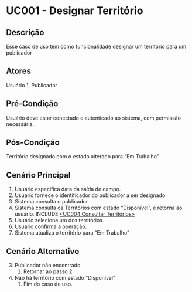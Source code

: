 # UC001 - Designar Território

## Descrição

Esse caso de uso tem como funcionalidade designar um território para um publicador

## Atores

Usuário 1, Publicador

## Pré-Condição

Usuário deve estar conectado e autenticado ao sistema, com permissão necessária.

## Pós-Condição

Território designado com o estado alterado para “Em Trabalho”

## Cenário Principal

1. Usuário especifica data da saída de campo.
2. Usuário fornece o identificador do publicador a ser designado
3. Sistema consulta o publicador
4. Sistema consulta os Territórios com estado “Disponível”, e retorna ao usuário. INCLUDE [<UC004 Consultar Territórios>](https://github.com/matheusdf6/sheekr-app/blob/master/Project/UserCases/uc004.md)
5. Usuário seleciona um dos territórios.
6. Usuário confirma a operação.
7. Sistema atualiza o território para “Em Trabalho”

## Cenário Alternativo

3. Publicador não encontrado.
   1. Retornar ao passo 2
4. Não há território com estado “Disponível”
   1. Fim do caso de uso.
